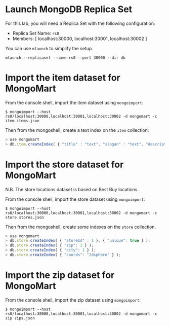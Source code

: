 Launch MongoDB Replica Set
==========================

For this lab, you will need a Replica Set with the following configuration:

- Replica Set Name: ``rs0``
- Members: [ localhost:30000, localhost:30001, localhost:30002 ]

You can use ``mlaunch`` to simplify the setup.

```shell
mlaunch --replicaset --name rs0 --port 30000 --dir db
```

Import the item dataset for MongoMart
=====================================

From the console shell, import the item dataset using `mongoimport`:

```shell
$ mongoimport --host rs0/localhost:30000,localhost:30001,localhost:30002 -d mongomart -c item items.json
```

Then from the mongoshell, create a text index on the `item` collection:

```javascript
> use mongomart
> db.item.createIndex( { "title" : "text", "slogan" : "text", "description" : "text" } )
```

Import the store dataset for MongoMart
=====================================

N.B. The store locations dataset is based on Best Buy locations.

From the console shell, import the store dataset using `mongoimport`:

```shell
$ mongoimport --host rs0/localhost:30000,localhost:30001,localhost:30002 -d mongomart -c store stores.json
```

Then from the mongoshell, create some indexes on the `store` collection.

```javascript
> use mongomart
> db.store.createIndex( { "storeId" : 1 }, { "unique": true } );
> db.store.createIndex( { "zip": 1 } );
> db.store.createIndex( { "city": 1 } );
> db.store.createIndex( { "coords": "2dsphere" } );
```

Import the zip dataset for MongoMart
=====================================

From the console shell, import the zip dataset using `mongoimport`:

```shell
$ mongoimport --host rs0/localhost:30000,localhost:30001,localhost:30002 -d mongomart -c zip zips.json
```
